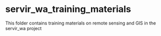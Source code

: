# servir_wa_training_materials
This folder contains training materials on remote sensing and GIS in the servir_wa project

